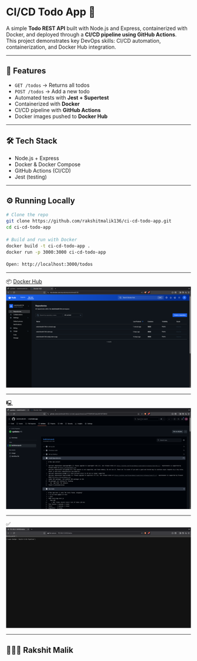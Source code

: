 # CI/CD Todo App 🚀

A simple **Todo REST API** built with Node.js and Express, containerized with Docker, and deployed through a **CI/CD pipeline using GitHub Actions**.  
This project demonstrates key DevOps skills: CI/CD automation, containerization, and Docker Hub integration.

---

## 🔹 Features
- `GET /todos` → Returns all todos
- `POST /todos` → Add a new todo
- Automated tests with **Jest + Supertest**
- Containerized with **Docker**
- CI/CD pipeline with **GitHub Actions**
- Docker images pushed to **Docker Hub**

---

## 🛠 Tech Stack
- Node.js + Express
- Docker & Docker Compose
- GitHub Actions (CI/CD)
- Jest (testing)

---

## ⚙️ Running Locally
```bash
# Clone the repo
git clone https://github.com/rakshitmalik136/ci-cd-todo-app.git
cd ci-cd-todo-app

# Build and run with Docker
docker build -t ci-cd-todo-app .
docker run -p 3000:3000 ci-cd-todo-app

Open: http://localhost:3000/todos
```

---

📦 [Docker Hub](https://hub.docker.com/r/rakshitmalik136/ci-cd-todo-app)
![Image](screenshots/dockerhub-image)

---

🖳 ![CI/CD-workflow](screenshots/cicd-workflow)

---

✅ ![Output](screenshots/output)

---

## 🧑🏻‍💻 Rakshit Malik
